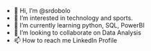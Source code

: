 - 👋 Hi, I’m @srdobolo
- 👀 I’m interested in technology and sports.
- 🌱 I’m currently learning python, SQL, PowerBI 
- 💞️ I’m looking to collaborate on Data Analysis
- 📫 How to reach me LinkedIn Profile

<!---
srdobolo/srdobolo is a ✨ special ✨ repository because its `README.md` (this file) appears on your GitHub profile.
You can click the Preview link to take a look at your changes.
--->
